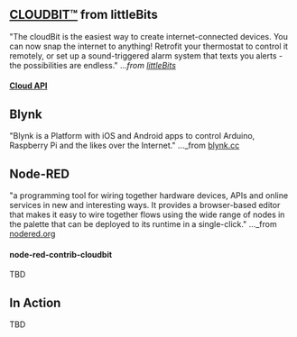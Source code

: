 

## [CLOUDBIT™](https://littlebits.com/cloudstart/) from littleBits

"The cloudBit is the easiest way to create internet­-connected devices. You can now snap the internet to anything! Retrofit your thermostat to control it remotely, or set up a sound-triggered alarm system that texts you alerts - the possibilities are endless." ..._from [littleBits](https://littlebits.com/)_
 
#### [Cloud API](http://developers.littlebitscloud.cc/)
 
## Blynk

"Blynk is a Platform with iOS and Android apps to control Arduino, Raspberry Pi and the likes over the Internet." ..._from [blynk.cc](https://www.blynk.cc/)

## Node-RED

"a programming tool for wiring together hardware devices, APIs and online services in new and interesting ways. It provides a browser-based editor that makes it easy to wire together flows using the wide range of nodes in the palette that can be deployed to its runtime in a single-click." ..._from [nodered.org](https://nodered.org/)

#### node-red-contrib-cloudbit

 TBD
 
## In Action
 
 TBD
